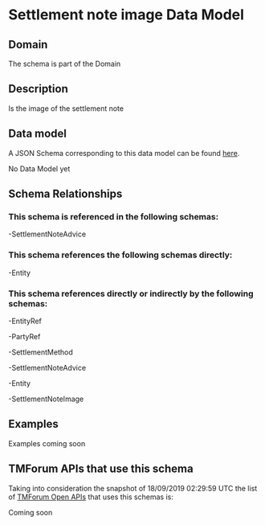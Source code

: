 # Settlement note image Data Model

## Domain

The  schema is part of the  Domain

## Description

Is the image of the settlement note

## Data model

A JSON Schema corresponding to this data model can be found
[here](https://github.com/tmforum-rand/schemas/blob/master/Customer/SettlementNoteImage.schema.json).

No Data Model yet

## Schema Relationships

### This schema is referenced in the following schemas:

-SettlementNoteAdvice

### This schema references the following schemas directly:

-Entity

### This schema references directly or indirectly by the following schemas:

-EntityRef

-PartyRef

-SettlementMethod

-SettlementNoteAdvice

-Entity

-SettlementNoteImage



## Examples

Examples coming soon

## TMForum APIs that use this schema

Taking into consideration the snapshot of 18/09/2019 02:29:59 UTC the list of [TMForum Open APIs](https://www.tmforum.org/open-apis/) that uses this schemas is:

Coming soon